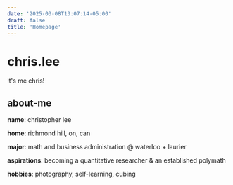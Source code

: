 ```yaml
---
date: '2025-03-08T13:07:14-05:00'
draft: false
title: 'Homepage'
---
```

# chris.lee
it's me chris!

## about-me

**name**: christopher lee

**home**: richmond hill, on, can

**major**: math and business administration @ waterloo + laurier

**aspirations**: becoming a quantitative researcher & an established polymath

**hobbies**: photography, self-learning, cubing
